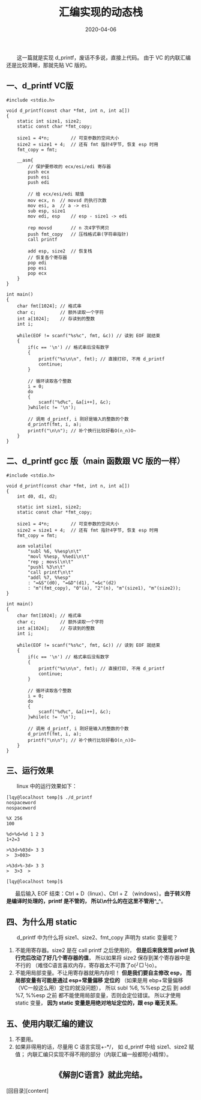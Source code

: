 ﻿---
layout: post
title: 汇编实现的动态栈
date: 2020-04-06
Author: xuxeu
categories: 
tags: [编程杂谈]
comments: true
typora-root-url: ..
---

　　这一篇就是实现 d_printf，废话不多说，直接上代码。
由于 VC 的内联汇编还是比较清晰，那就先贴 VC 版的。

## 一、d_printf VC版

	#include <stdio.h>
	
	void d_printf(const char *fmt, int n, int a[])
	{
		static int size1, size2;
		static const char *fmt_copy;
	
		size1 = 4*n;		// 可变参数的空间大小
		size2 = size1 + 4;	// 还有 fmt 指针4字节, 恢复 esp 时用
		fmt_copy = fmt;
		
		__asm{
			// 保护要修改的 ecx/esi/edi 寄存器
			push ecx
			push esi
			push edi
	
			// 给 ecx/esi/edi 赋值
			mov ecx, n	// movsd 的执行次数
			mov esi, a	// a -> esi
			sub esp, size1
			mov edi, esp	// esp - size1 -> edi
	
			rep	movsd		// n 次4字节拷贝
			push fmt_copy	// 压栈格式串(字符串指针)
			call printf
	
			add esp, size2	// 恢复栈
			// 恢复各个寄存器
			pop edi
			pop esi
			pop ecx
		}
	}
	
	int main()
	{
		char fmt[1024];	// 格式串
		char c;			// 额外读取一个字符
		int a[1024];	// 存读到的整数
		int i;
		
		while(EOF != scanf("%s%c", fmt, &c)) // 读到 EOF 就结束
		{
			if(c == '\n') // 格式串后没有数字
			{
				printf("%s\n\n", fmt); // 直接打印, 不用 d_printf
				continue;
			}
	
			// 循环读取各个整数
			i = 0;
			do
			{
				scanf("%d%c", &a[i++], &c);
			}while(c != '\n');
	
			// 调用 d_printf, i 刚好是输入的整数的个数
			d_printf(fmt, i, a);
			printf("\n\n"); // 补个换行比较好看O(∩_∩)O~
		}
	}

## 二、d_printf gcc 版（main 函数跟 VC 版的一样）

	#include <stdio.h>
	
	void d_printf(const char *fmt, int n, int a[])
	{
		int d0, d1, d2;
		
		static int size1, size2;
		static const char *fmt_copy;
	
		size1 = 4*n;		// 可变参数的空间大小
		size2 = size1 + 4;	// 还有 fmt 指针4字节, 恢复 esp 时用
		fmt_copy = fmt;
		
		asm volatile(
			"subl %6, %%esp\n\t"
			"movl %%esp, %%edi\n\t"
			"rep ; movsl\n\t"
			"pushl %3\n\t"
			"call printf\n\t"
			"addl %7, %%esp"
			: "=&S"(d0), "=&D"(d1), "=&c"(d2)
			: "m"(fmt_copy), "0"(a), "2"(n), "m"(size1), "m"(size2));
	}
	
	int main()
	{
		char fmt[1024];	// 格式串
		char c;			// 额外读取一个字符
		int a[1024];	// 存读到的整数
		int i;
		
		while(EOF != scanf("%s%c", fmt, &c)) // 读到 EOF 就结束
		{
			if(c == '\n') // 格式串后没有数字
			{
				printf("%s\n\n", fmt); // 直接打印, 不用 d_printf
				continue;
			}
	
			// 循环读取各个整数
			i = 0;
			do
			{
				scanf("%d%c", &a[i++], &c);
			}while(c != '\n');
	
			// 调用 d_printf, i 刚好是输入的整数的个数
			d_printf(fmt, i, a);
			printf("\n\n"); // 补个换行比较好看O(∩_∩)O~
		}
	}

## 三、运行效果

　　linux 中的运行效果如下：

	[lqy@localhost temp]$ ./d_printf 
	nospaceword
	nospaceword
	
	%X 256
	100
	
	%d+%d=%d 1 2 3
	1+2=3
	
	>%3d>%03d> 3 3
	>  3>003>
	
	>%3d>%-3d> 3 3
	>  3>3  >
	
	[lqy@localhost temp]$ 

`　　`最后输入 EOF 结束：Ctrl + D（linux）、Ctrl + Z
（windows）。<b>由于转义符是编译时处理的，printf 是不管的，
所以\n什么的在这里不管用^_^</b>。

## 四、为什么用 static

　　d\_printf 中为什么将 size1、size2、fmt_copy 声明为
static 变量呢？

1. 不能用寄存器。size2 是在 call printf 之后使用的，
<b>但是后来我发现 printf 执行完后改动了好几个寄存器的值</b>，
所以如果将 size2 保存到某个寄存器中是不行的
（难怪C语言喜欢内存，寄存器太不可靠了o(╯□╰)o）。
2. 不能用局部变量。不让用寄存器就用内存呗！
<b>但是我们要自主修改 esp，
而局部变量有可能是通过 esp+常量偏移 定位的</b>
（如果是用 ebp+常量偏移（VC一般这么用）定位的就没问题），
所以 subl %6, %%esp 之后 到 addl %7, %%esp 之前
都不能使用局部变量，否则会定位错误。
所以才使用 static 变量，<b>
因为 static 变量是用绝对地址定位的，跟 esp 毫无关系</b>。

## 五、使用内联汇编的建议

1. 不要用。
2. 如果非得用的话，尽量用 C 语言实现+-*/，
如 d_printf 中给 size1、size2 赋值；
内联汇编只实现不得不用的部分（内联汇编一般都短小精悍）。

<h2 align="center">《解剖C语言》就此完结。</h2>

[回目录][content]
